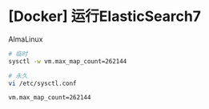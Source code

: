 
# [Docker] 运行ElasticSearch7

AlmaLinux

```bash
# 临时
sysctl -w vm.max_map_count=262144

# 永久
vi /etc/sysctl.conf

vm.max_map_count=262144

```

